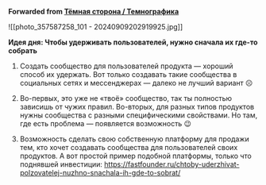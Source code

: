 **Forwarded from [Тёмная сторона / Темнографика](https://t.me/temno/6087)**

![[photo_357587258_101 - 20240909202919925.jpg]]

**Идея дня: Чтобы удерживать пользователей, нужно сначала их где-то собрать**

1. Создать сообщество для пользователей продукта — хороший способ их удержать. Вот только создавать такие сообщества в социальных сетях и мессенджерах — далеко не лучший вариант ☹️ 

2. Во-первых, это уже не «твоё» сообщество, так ты полностью зависишь от чужих правил. Во-вторых, для разных типов продуктов нужны сообщества с разными специфическими свойствами. Но там, где есть проблема — появляется возможность 😉 

3. Возможность сделать свою собственную платформу для продажи тем, кто хочет создавать сообщества для пользователей своих продуктов. А вот простой пример подобной платформы, только что поднявшей инвестиции: https://fastfounder.ru/chtoby-uderzhivat-polzovatelej-nuzhno-snachala-ih-gde-to-sobrat/